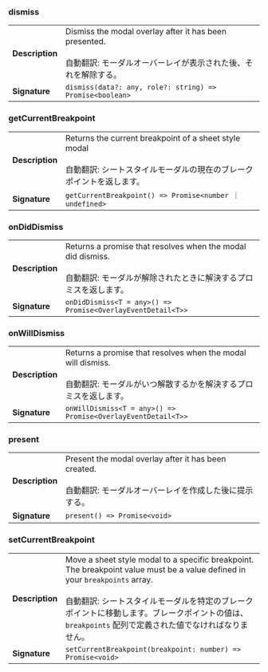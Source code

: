 

### dismiss

| | |
| --- | --- |
| **Description** | Dismiss the modal overlay after it has been presented.<br /><br />自動翻訳: モーダルオーバーレイが表示された後、それを解除する。 |
| **Signature** | `dismiss(data?: any, role?: string) => Promise<boolean>` |


### getCurrentBreakpoint

| | |
| --- | --- |
| **Description** | Returns the current breakpoint of a sheet style modal<br /><br />自動翻訳: シートスタイルモーダルの現在のブレークポイントを返します。 |
| **Signature** | `getCurrentBreakpoint() => Promise<number ｜ undefined>` |


### onDidDismiss

| | |
| --- | --- |
| **Description** | Returns a promise that resolves when the modal did dismiss.<br /><br />自動翻訳: モーダルが解除されたときに解決するプロミスを返します。 |
| **Signature** | `onDidDismiss<T = any>() => Promise<OverlayEventDetail<T>>` |


### onWillDismiss

| | |
| --- | --- |
| **Description** | Returns a promise that resolves when the modal will dismiss.<br /><br />自動翻訳: モーダルがいつ解散するかを解決するプロミスを返します。 |
| **Signature** | `onWillDismiss<T = any>() => Promise<OverlayEventDetail<T>>` |


### present

| | |
| --- | --- |
| **Description** | Present the modal overlay after it has been created.<br /><br />自動翻訳: モーダルオーバーレイを作成した後に提示する。 |
| **Signature** | `present() => Promise<void>` |


### setCurrentBreakpoint

| | |
| --- | --- |
| **Description** | Move a sheet style modal to a specific breakpoint. The breakpoint value must be a value defined in your `breakpoints` array.<br /><br />自動翻訳: シートスタイルモーダルを特定のブレークポイントに移動します。ブレークポイントの値は、 `breakpoints` 配列で定義された値でなければなりません。 |
| **Signature** | `setCurrentBreakpoint(breakpoint: number) => Promise<void>` |


